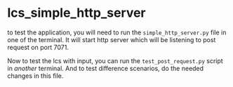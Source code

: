 # lcs_simple_http_server

to test the application, you will need to run the `simple_http_server.py` file in one of the terminal.
It will start http server which will be listening to post request on port 7071.

Now to test the lcs with input, you can run the `test_post_request.py` script in *another* terminal. 
And to test difference scenarios, do the needed changes in this file.
